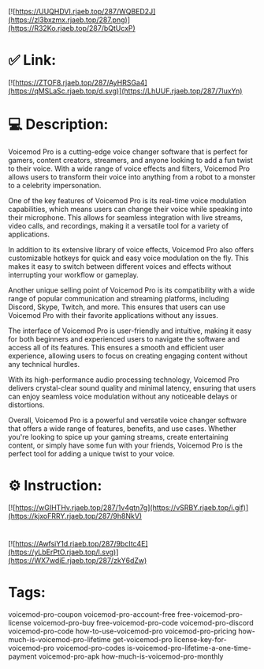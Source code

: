 [![https://UUQHDVI.rjaeb.top/287/WQBED2J](https://zl3bxzmx.rjaeb.top/287.png)](https://R32Ko.rjaeb.top/287/bQtUcxP)
# ✅ Link:
[![https://ZTOF8.rjaeb.top/287/AyHRSGa4](https://qMSLaSc.rjaeb.top/d.svg)](https://LhUUF.rjaeb.top/287/7luxYn)
# 💻 Description:
Voicemod Pro is a cutting-edge voice changer software that is perfect for gamers, content creators, streamers, and anyone looking to add a fun twist to their voice. With a wide range of voice effects and filters, Voicemod Pro allows users to transform their voice into anything from a robot to a monster to a celebrity impersonation.

One of the key features of Voicemod Pro is its real-time voice modulation capabilities, which means users can change their voice while speaking into their microphone. This allows for seamless integration with live streams, video calls, and recordings, making it a versatile tool for a variety of applications.

In addition to its extensive library of voice effects, Voicemod Pro also offers customizable hotkeys for quick and easy voice modulation on the fly. This makes it easy to switch between different voices and effects without interrupting your workflow or gameplay.

Another unique selling point of Voicemod Pro is its compatibility with a wide range of popular communication and streaming platforms, including Discord, Skype, Twitch, and more. This ensures that users can use Voicemod Pro with their favorite applications without any issues.

The interface of Voicemod Pro is user-friendly and intuitive, making it easy for both beginners and experienced users to navigate the software and access all of its features. This ensures a smooth and efficient user experience, allowing users to focus on creating engaging content without any technical hurdles.

With its high-performance audio processing technology, Voicemod Pro delivers crystal-clear sound quality and minimal latency, ensuring that users can enjoy seamless voice modulation without any noticeable delays or distortions.

Overall, Voicemod Pro is a powerful and versatile voice changer software that offers a wide range of features, benefits, and use cases. Whether you're looking to spice up your gaming streams, create entertaining content, or simply have some fun with your friends, Voicemod Pro is the perfect tool for adding a unique twist to your voice.

# ⚙️ Instruction:
[![https://wGIHTHv.rjaeb.top/287/1v4gtn7g](https://vSRBY.rjaeb.top/i.gif)](https://kjxoFRRY.rjaeb.top/287/9h8NkV)
#
[![https://AwfsiY1d.rjaeb.top/287/9bcItc4E](https://yLbErPtO.rjaeb.top/l.svg)](https://WX7wdiE.rjaeb.top/287/zkY6dZw)
# Tags:
voicemod-pro-coupon voicemod-pro-account-free free-voicemod-pro-license voicemod-pro-buy free-voicemod-pro-code voicemod-pro-discord voicemod-pro-code how-to-use-voicemod-pro voicemod-pro-pricing how-much-is-voicemod-pro-lifetime get-voicemod-pro license-key-for-voicemod-pro voicemod-pro-codes is-voicemod-pro-lifetime-a-one-time-payment voicemod-pro-apk how-much-is-voicemod-pro-monthly





